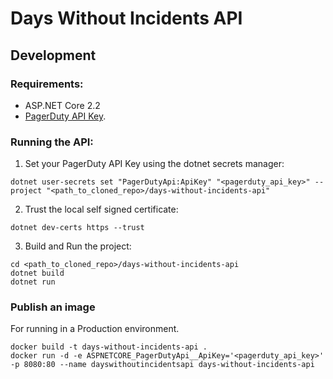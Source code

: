 # Days Without Incidents API

## Development

### Requirements:

- ASP.NET Core 2.2
- [PagerDuty API Key](https://support.pagerduty.com/docs/generating-api-keys).

### Running the API:

1. Set your PagerDuty API Key using the dotnet secrets manager:

```
dotnet user-secrets set "PagerDutyApi:ApiKey" "<pagerduty_api_key>" --project "<path_to_cloned_repo>/days-without-incidents-api"
```

2. Trust the local self signed certificate:
```
dotnet dev-certs https --trust
```

3. Build and Run the project:

```
cd <path_to_cloned_repo>/days-without-incidents-api
dotnet build
dotnet run
```

### Publish an image

For running in a Production environment.

```
docker build -t days-without-incidents-api .
docker run -d -e ASPNETCORE_PagerDutyApi__ApiKey='<pagerduty_api_key>' -p 8080:80 --name dayswithoutincidentsapi days-without-incidents-api

```